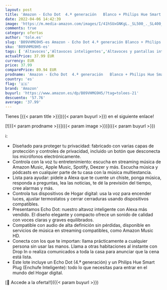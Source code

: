 ```yaml
---
layout: post
title: 'Amazon - Echo Dot  4.ª generación   Blanco + Philips Hue Smart Plug  Enchufe Inteligente   compatible con Alexa - Kit de inicio de Hogar digital'
date: 2022-04-06 14:42:39
image: 'https://m.media-amazon.com/images/I/41hSUxGNKgL._SL500_._SL400_.jpg'
comments: true
category: ofertas
author: 'tole.es'
slug: 'B09VHMG9H5-es Amazon - Echo Dot 4.ª generación Blanco + Philips Hue...'
sku: 'B09VHMG9H5-es'
tags: [ 'Altavoces','Altavoces inteligentes','Altavoces y pantallas inteligentes Echo','Dispositivos Amazon','Dispositivos Amazon y Accesorios','Electrónica','Equipos de audio y Hi-Fi','Iluminación','Iluminación de interior','Iluminación decorativa y para usos específicos de interior','Paquetes de dispositivos','alexa','amazon','enchufe','hue','inteligente','philips', ]
actualPrice: 37.99 EUR
currency: EUR
price: 37.99
comparePrice: 89.94 EUR
prodname: 'Amazon - Echo Dot  4.ª generación   Blanco + Philips Hue Smart Plug  Enchufe Inteligente   compatible con Alexa - Kit de inicio de Hogar digital'
country: 'es'
flag: '🇪🇸'
brand: 'Amazon'
buyurl: 'https://www.amazon.es/dp/B09VHMG9H5/?tag=tolees-21'
descuento: '57.76'
average: '37.99'
---
```


Tienes [{{< param title >}}]({{< param buyurl >}}) en el siguiente enlace!

[![{{< param prodname >}}]({{< param image >}})]({{< param buyurl >}})

ℹ️:

- Diseñado para proteger tu privacidad: fabricado con varias capas de protección y controles de privacidad, incluido un botón que desconecta los micrófonos electrónicamente.
- Controla con la voz tu entretenimiento: escucha en streaming música de Amazon Music, Apple Music, Spotify, Deezer y más. Escucha música y pódcasts en cualquier parte de tu casa con la música multiestancia.
- Lista para ayudar: pídele a Alexa que te cuente un chiste, ponga música, responda a preguntas, lea las noticias, te dé la previsión del tiempo, cree alarmas y más.
- Controla tus dispositivos de Hogar digital: usa la voz para encender luces, ajustar termostatos y cerrar cerraduras usando dispositivos compatibles.
- Presentamos Echo Dot: nuestro altavoz inteligente con Alexa más vendido. El diseño elegante y compacto ofrece un sonido de calidad con voces claras y graves equilibrados.
- Compatible con audio de alta definición sin pérdidas, disponible en servicios de música en streaming compatibles, como Amazon Music HD.
- Conecta con los que te importan: llama prácticamente a cualquier persona sin usar las manos. Llama a otras habitaciones al instante con Drop In o realiza comunicados a toda la casa para anunciar que la cena está lista.
- Este lote incluye un Echo Dot (4.ª generación) y un Philips Hue Smart Plug (Enchufe Inteligente): todo lo que necesitas para entrar en el mundo del Hogar digital.

[🛒 Accede a la oferta!!]({{< param buyurl >}})
